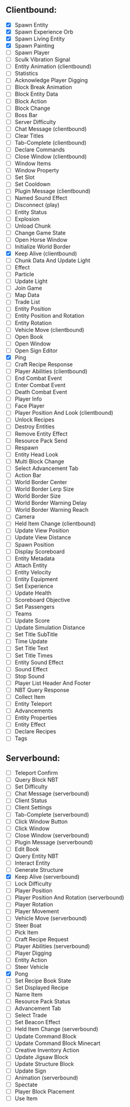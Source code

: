 ## Clientbound:
- [x] Spawn Entity
- [x] Spawn Experience Orb
- [x] Spawn Living Entity
- [x] Spawn Painting
- [ ] Spawn Player
- [ ] Sculk Vibration Signal
- [ ] Entity Animation (clientbound)
- [ ] Statistics
- [ ] Acknowledge Player Digging
- [ ] Block Break Animation
- [ ] Block Entity Data
- [ ] Block Action
- [ ] Block Change
- [ ] Boss Bar
- [ ] Server Difficulty
- [ ] Chat Message (clientbound)
- [ ] Clear Titles
- [ ] Tab-Complete (clientbound)
- [ ] Declare Commands
- [ ] Close Window (clientbound)
- [ ] Window Items
- [ ] Window Property
- [ ] Set Slot
- [ ] Set Cooldown
- [ ] Plugin Message (clientbound)
- [ ] Named Sound Effect
- [ ] Disconnect (play)
- [ ] Entity Status
- [ ] Explosion
- [ ] Unload Chunk
- [ ] Change Game State
- [ ] Open Horse Window
- [ ] Initialize World Border
- [x] Keep Alive (clientbound)
- [ ] Chunk Data And Update Light
- [ ] Effect
- [ ] Particle
- [ ] Update Light
- [ ] Join Game
- [ ] Map Data
- [ ] Trade List
- [ ] Entity Position
- [ ] Entity Position and Rotation
- [ ] Entity Rotation
- [ ] Vehicle Move (clientbound)
- [ ] Open Book
- [ ] Open Window
- [ ] Open Sign Editor
- [x] Ping
- [ ] Craft Recipe Response
- [ ] Player Abilities (clientbound)
- [ ] End Combat Event
- [ ] Enter Combat Event
- [ ] Death Combat Event
- [ ] Player Info
- [ ] Face Player
- [ ] Player Position And Look (clientbound)
- [ ] Unlock Recipes
- [ ] Destroy Entities
- [ ] Remove Entity Effect
- [ ] Resource Pack Send
- [ ] Respawn
- [ ] Entity Head Look
- [ ] Multi Block Change
- [ ] Select Advancement Tab
- [ ] Action Bar
- [ ] World Border Center
- [ ] World Border Lerp Size
- [ ] World Border Size
- [ ] World Border Warning Delay
- [ ] World Border Warning Reach
- [ ] Camera
- [ ] Held Item Change (clientbound)
- [ ] Update View Position
- [ ] Update View Distance
- [ ] Spawn Position
- [ ] Display Scoreboard
- [ ] Entity Metadata
- [ ] Attach Entity
- [ ] Entity Velocity
- [ ] Entity Equipment
- [ ] Set Experience
- [ ] Update Health
- [ ] Scoreboard Objective
- [ ] Set Passengers
- [ ] Teams
- [ ] Update Score
- [ ] Update Simulation Distance
- [ ] Set Title SubTitle
- [ ] Time Update
- [ ] Set Title Text
- [ ] Set Title Times
- [ ] Entity Sound Effect
- [ ] Sound Effect
- [ ] Stop Sound
- [ ] Player List Header And Footer
- [ ] NBT Query Response
- [ ] Collect Item
- [ ] Entity Teleport
- [ ] Advancements
- [ ] Entity Properties
- [ ] Entity Effect
- [ ] Declare Recipes
- [ ] Tags

## Serverbound:
- [ ] Teleport Confirm
- [ ] Query Block NBT
- [ ] Set Difficulty
- [ ] Chat Message (serverbound)
- [ ] Client Status
- [ ] Client Settings
- [ ] Tab-Complete (serverbound)
- [ ] Click Window Button
- [ ] Click Window
- [ ] Close Window (serverbound)
- [ ] Plugin Message (serverbound)
- [ ] Edit Book
- [ ] Query Entity NBT
- [ ] Interact Entity
- [ ] Generate Structure
- [x] Keep Alive (serverbound)
- [ ] Lock Difficulty
- [ ] Player Position
- [ ] Player Position And Rotation (serverbound)
- [ ] Player Rotation
- [ ] Player Movement
- [ ] Vehicle Move (serverbound)
- [ ] Steer Boat
- [ ] Pick Item
- [ ] Craft Recipe Request
- [ ] Player Abilities (serverbound)
- [ ] Player Digging
- [ ] Entity Action
- [ ] Steer Vehicle
- [x] Pong
- [ ] Set Recipe Book State
- [ ] Set Displayed Recipe
- [ ] Name Item
- [ ] Resource Pack Status
- [ ] Advancement Tab
- [ ] Select Trade
- [ ] Set Beacon Effect
- [ ] Held Item Change (serverbound)
- [ ] Update Command Block
- [ ] Update Command Block Minecart
- [ ] Creative Inventory Action
- [ ] Update Jigsaw Block
- [ ] Update Structure Block
- [ ] Update Sign
- [ ] Animation (serverbound)
- [ ] Spectate
- [ ] Player Block Placement
- [ ] Use Item